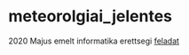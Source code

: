 # meteorolgiai_jelentes
2020 Majus emelt informatika erettsegi
[feladat](http://informatika.fazekas.hu/erettsegi/emelt-szintu-feladatok/)
